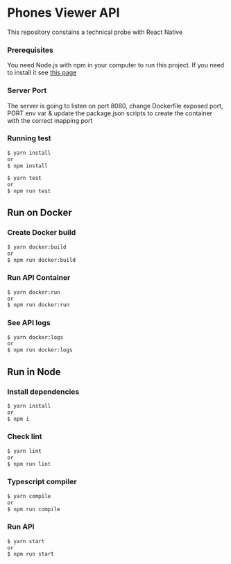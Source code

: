 # Phones Viewer API

This repository constains a technical probe with React Native

### Prerequisites

You need Node.js with npm in your computer to run this project. If you need to install it see [this page](https://nodejs.org/es/) 

### Server Port

The server is going to listen on port 8080, change Dockerfile exposed port, PORT env var & update the package.json scripts to create the container with the correct mapping port

### Running test

```sh
$ yarn install
or
$ npm install

$ yarn test
or
$ npm run test
```

## Run on Docker

### Create Docker build

```sh
$ yarn docker:build
or
$ npm run docker:build
```

### Run API Container

```sh
$ yarn docker:run
or
$ npm run docker:run
```

### See API logs

```sh
$ yarn docker:logs
or
$ npm run docker:logs
```

## Run in Node


### Install dependencies

```sh
$ yarn install
or
$ npm i
```

### Check lint

```sh
$ yarn lint
or
$ npm run lint
```

### Typescript compiler

```sh
$ yarn compile
or
$ npm run compile
```

### Run API

```sh
$ yarn start
or
$ npm run start
```
